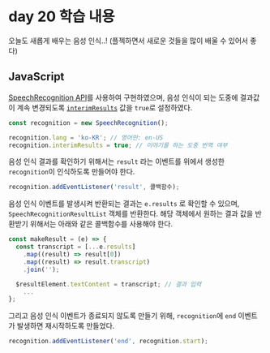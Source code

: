 # day 20 학습 내용

오늘도 새롭게 배우는 음성 인식..! (플젝하면서 새로운 것들을 많이 배울 수 있어서 좋다)



## JavaScript

[SpeechRecognition API](https://developer.mozilla.org/en-US/docs/Web/API/SpeechRecognition)를 사용하여 구현하였으며, 음성 인식이 되는 도중에 결과값이 계속 변경되도록 [`interimResults`](https://developer.mozilla.org/en-US/docs/Web/API/SpeechRecognition/interimResults) 값을 `true`로 설정하였다.

```js
const recognition = new SpeechRecognition();

recognition.lang = 'ko-KR'; // 영어만: en-US
recognition.interimResults = true; // 이야기를 하는 도중 번역 여부
```



음성 인식 결과를 확인하기 위해서는 `result` 라는 이벤트를 위에서 생성한 `recognition`이 인식하도록 만들어야 한다.

```js
recognition.addEventListener('result', 콜백함수);
```



음성 인식 이벤트를 발생시켜 반환되는 결과는 `e.results` 로 확인할 수 있으며, `SpeechRecognitionResultList`  객체를 반환한다. 해당 객체에서 원하는 결과 값을 반환받기 위해서는 아래와 같은 콜백함수를 사용해야 한다.

```js
const makeResult = (e) => {
  const transcript = [...e.results]
    .map((result) => result[0])
    .map((result) => result.transcript)
    .join('');

  $resultElement.textContent = transcript; // 결과 입력
	...
};
```



그리고 음성 인식 이벤트가 종료되지 않도록 만들기 위해, `recognition`에 `end` 이벤트가 발생하면 재시작하도록 만들었다.

```js
recognition.addEventListener('end', recognition.start);
```

